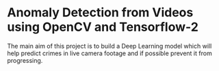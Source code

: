 # Anomaly Detection from Videos using OpenCV and Tensorflow-2

The main aim of this project is to build a Deep Learning model which will help predict crimes in live camera footage and if possible prevent it from progressing.

